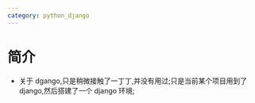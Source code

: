 ```yaml
---
category: python_django
---
```


# 简介
*   关于 dgango,只是稍微接触了一丁丁,并没有用过;只是当前某个项目用到了 django,然后搭建了一个 django
    环境;
    

